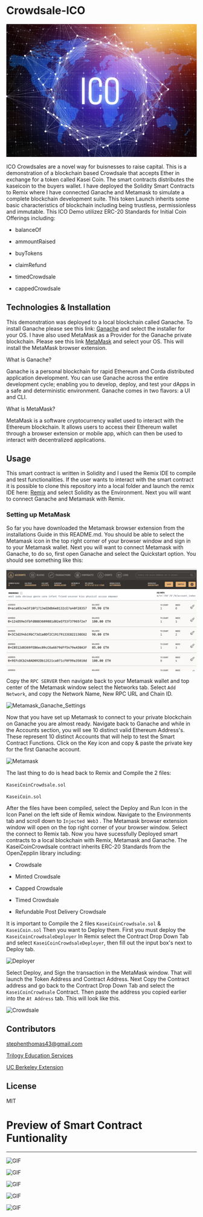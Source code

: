 # Crowdsale-ICO

![ICO](Resources/ICO_image.png)

ICO Crowdsales are a novel way for buisnesses to raise capital. This is a demonstration of a blockchain based Crowdsale that accepts Ether in exchange for a token called Kasei Coin. The smart contracts distributes the kaseicoin to the buyers wallet. I have deployed the Solidity Smart Contracts to Remix where I have connected Ganache and Metamask to simulate a complete blockchain development suite. This token Launch inherits some basic characteristics of blockchain including being trustless, permissionless and immutable. This ICO Demo utilizez ERC-20 Standards for Initial Coin Offerings including:

- balanceOf

- ammountRaised

- buyTokens

- claimRefund

- timedCrowdsale

- cappedCrowdsale


## Technologies & Installation

This demonstration was deployed to a local blockchain called Ganache. To install Ganache please see this link:  [Ganache](https://trufflesuite.com/ganache/) and select the installer for your OS. I have also used MetaMask as a Provider for the Ganache private blockchain. Please see this link [MetaMask](https://metamask.io/download/) and select your OS. This will install the MetaMask browser extension. 

What is Ganache?

Ganache is a personal blockchain for rapid Ethereum and Corda distributed application development. You can use Ganache across the entire development cycle; enabling you to develop, deploy, and test your dApps in a safe and deterministic environment. Ganache comes in two flavors: a UI and CLI.

What is MetaMask?

MetaMask is a software cryptocurrency wallet used to interact with the Ethereum blockchain. It allows users to access their Ethereum wallet through a browser extension or mobile app, which can then be used to interact with decentralized applications.

## Usage

This smart contract is written in Solidity and I used the Remix IDE to compile and test functionalities. If the user wants to interact with the smart contract it is possible to clone this repository into a local folder and launch the remix IDE here: [Remix](https://remix.ethereum.org/#optimize=false&runs=200&evmVersion=null&version=soljson-v0.8.7+commit.e28d00a7.js) and select Solidity as the Environment. Next you will want to connect Ganache and Metamask with Remix. 

### Setting up MetaMask

So far you have downloaded the Metamask browser extension from the installations Guide in this README.md. You should be able to select the Metamask icon in the top right corner of your browser window and sign in to your Metamask wallet. Next you will want to connect Metamask with Ganache, to do so, first open Ganache and select the Quickstart option. You should see something like this: 

![ganache](Resources/Ganache_image.png)

Copy the ``` RPC SERVER ``` then navigate back to your Metamask wallet and top center of the Metamask window select the Networks tab. Select ``` Add Network ```, and copy the Network Name, New RPC URL and Chain ID.

![Metamask_Ganache_Settings](Resources/Gif_Connect_MM_Ganache.gif)


Now that you have set up Metamask to connect to your private blockchain on Ganache you are almost ready. Navigate back to Ganache and while in the Accounts section, you will see 10 distinct valid Ethereum Address's. These represent 10 distinct Accounts that will help to test the Smart Contract Functions. Click on the Key icon and copy & paste the private key for the first Ganache account. 

![Metamask](Resources/Gif_Add_Account.gif)

The last thing to do is head back to Remix and Compile the 2 files:

``` KaseiCoinCrowdsale.sol ```

``` KaseiCoin.sol ``` 

After the files have been compiled, select the Deploy and Run Icon in the Icon Panel on the left side of Remix window. Navigate to the Environments tab and scroll down to ``` Injected Web3 ``` . The Metamask browser extension window will open on the top right corner of your browser window. Select the connect to Remix tab.  Now you have sucessfully Deployed smart contracts to a local blockchain with Remix, Metamask and Ganache. The KaseiCoinCrowdsale contract inherits ERC-20 Standards from the OpenZepplin library including:

- Crowdsale

- Minted Crowdsale

- Capped Crowdsale

- Timed Crowdsale

- Refundable Post Delivery Crowdsale

It is important to Compile the 2 files ``` KaseiCoinCrowdsale.sol ``` & ``` KaseiCoin.sol ``` Then you want to Deploy them. First you must deploy the ``` KaseiCoinCrowdsaleDeployer ``` In Remix select the Contract Drop Down Tab and select ``` KaseiCoinCrowdsaleDeployer ```, then fill out the input box's next to Deploy tab.

![Deployer](Resources/Gif_KCDeployer.gif)

Select Deploy, and Sign the transaction in the MetaMask window. That will launch the Token Address and Contract Address. Next Copy the Contract address and go back to the Contract Drop Down Tab and select the ``` KaseiCoinCrowdsale ``` Contract. Then paste the address you copied earlier into the ``` At Address ``` tab. This will look like this.

![Crowdsale](Resources/Gif_KSC.gif)




## Contributors

stephenthomas43@gmail.com

[Trilogy Education Services](https://www.trilogyed.com/)

[UC Berkeley Extension ](https://extension.berkeley.edu/)



## License 

MIT


# Preview of Smart Contract Funtionality
---
![GIF](Resources/Gif_KCDeployer.gif)

![GIF](Resources/Gif_KCS.gif)

![GIF](Resources/Gif_KCS_features.gif)

![GIF](Resources/Gif_Account1_Purchase.gif)

![GIF](Resources/Gif_claimRefund_feature.gif)



